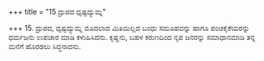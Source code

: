 +++
title = "15 ದ್ರುಪದ ಧೃಷ್ಟದ್ಯುಮ್ನ"

+++
15. ದ್ರುಪದ, ಧೃಷ್ಟದ್ಯುಮ್ನ ಮೊದಲಾದ ಮಿತಿಯಿಲ್ಲದ ಬಂಧು ಸಮೂಹವನ್ನು ಹಾಗೂ ಪಂಚಕೈಕೆಯರನ್ನು ಧರ್ಮಜನು ಉಪಚಾರ ಮಾಡಿ ಕಳುಹಿಸಿದನು. ಕೃಷ್ಣನು, ಬಹಳ ಕರುಣದಿಂದ ನೃಪ ಜನರನ್ನು ಸಮಾಧಾನಮಾಡಿ ತನ್ನ ಮನೆಗೆ ಹೊರಡಲು ಸಿದ್ಧನಾದನು.